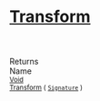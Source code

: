 # [Transform](./Multiply-100663631.md)


<br><br>
Returns<img width=542/>Name
<br>
<sub>[Void](https://docs.microsoft.com/en-us/dotnet/api/System.Void)</sub><img width=500/><sub>[Transform](./Multiply-100663631.md) ( [`Signature`](./../../Signature.md) )</sub><br>


